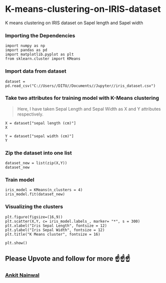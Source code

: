 # K-means-clustering-on-IRIS-dataset
K means clustering on IRIS dataset on Sapel length and Sapel width


### Importing the Dependencies 

```
import numpy as np
import pandas as pd
import matplotlib.pyplot as plt
from sklearn.cluster import KMeans
```

### Import data from dataset

```
dataset = pd.read_csv("C://Users//DITU//Documents//Jupyter//iris_dataset.csv")
```

### Take two attributes for training model with K-Means clustering

> Here, I have taken Sepal Length and Sepal Width as X and Y attributes respectively.

``` 
X = dataset["sepal length (cm)"]
X
```

```
Y = dataset["sepal width (cm)"]
Y
```

### Zip the dataset into one list 

```
dataset_new = list(zip(X,Y))
dataset_new

```

### Train model 
```
iris_model = KMeans(n_clusters = 4)
iris_model.fit(dataset_new)
```


### Visualizing the clusters

```
plt.figure(figsize=(16,9))
plt.scatter(X,Y, c= iris_model.labels_, marker= "*", s = 300)
plt.xlabel("Iris Sepal Length", fontsize = 12)
plt.ylabel("Iris Sepal Width", fontsize = 12)
plt.title("K Means cluster", fontsize = 16)

plt.show()
```

## Please Upvote and follow for more ☝️☝️☝️

### [Ankit Nainwal](https://github.com/nano-bot01)



